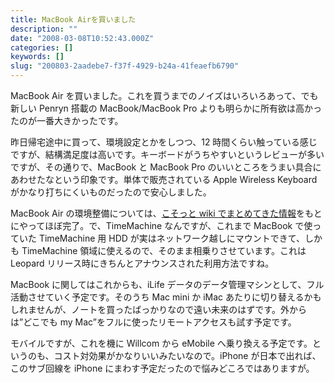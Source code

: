 ```yaml
---
title: MacBook Airを買いました
description: ""
date: "2008-03-08T10:52:43.000Z"
categories: []
keywords: []
slug: "200803-2aadebe7-f37f-4929-b24a-41feaefb6790"
---
```


MacBook Air を買いました。これを買うまでのノイズはいろいろあって、でも新しい Penryn 搭載の MacBook/MacBook Pro よりも明らかに所有欲は高かったのが一番大きかったです。

昨日帰宅途中に買って、環境設定とかをしつつ、12 時間くらい触っている感じですが、結構満足度は高いです。キーボードがうちやすいというレビューが多いですが、その通りで、MacBook と MacBook Pro のいいところをうまい具合にあわせたなという印象です。単体で販売されている Apple Wireless Keyboard がかなり打ちにくいものだったので安心しました。

MacBook Air の環境整備については、[こそっと wiki でまとめてきた情報](http://qlijp.pbwiki.com/%E3%82%A4%E3%83%B3%E3%82%B9%E3%83%88%E3%83%BC%E3%83%AB%E3%81%99%E3%82%8B%E3%82%A2%E3%83%97%E3%83%AA)をもとにやってほぼ完了。で、TimeMachine なんですが、これまで MacBook で使っていた TimeMachine 用 HDD が実はネットワーク越しにマウントできて、しかも TimeMachine 領域に使えるので、そのまま相乗りさせています。これは Leopard リリース時にきちんとアナウンスされた利用方法ですね。

MacBook に関してはこれからも、iLife データのデータ管理マシンとして、フル活動させていく予定です。そのうち Mac mini か iMac あたりに切り替えるかもしれませんが、ノートを買ったばっかりなので遠い未来のはずです。外からは”どこでも my Mac”をフルに使ったリモートアクセスも試す予定です。

モバイルですが、これを機に Willcom から eMobile へ乗り換える予定です。というのも、コスト対効果がかなりいいみたいなので。iPhone が日本で出れば、このサブ回線を iPhone にまわす予定だったので悩みどころではありますが。
